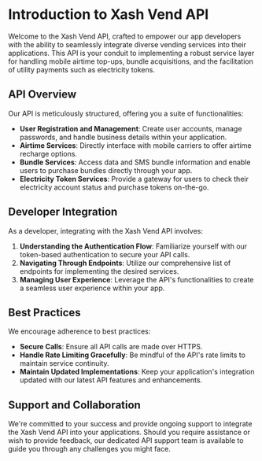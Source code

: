 # Introduction to Xash Vend API

Welcome to the Xash Vend API, crafted to empower our app developers with the ability to seamlessly integrate diverse vending services into their applications. This API is your conduit to implementing a robust service layer for handling mobile airtime top-ups, bundle acquisitions, and the facilitation of utility payments such as electricity tokens.

## API Overview

Our API is meticulously structured, offering you a suite of functionalities:
- **User Registration and Management**: Create user accounts, manage passwords, and handle business details within your application.
- **Airtime Services**: Directly interface with mobile carriers to offer airtime recharge options.
- **Bundle Services**: Access data and SMS bundle information and enable users to purchase bundles directly through your app.
- **Electricity Token Services**: Provide a gateway for users to check their electricity account status and purchase tokens on-the-go.

## Developer Integration

As a developer, integrating with the Xash Vend API involves:
1. **Understanding the Authentication Flow**: Familiarize yourself with our token-based authentication to secure your API calls.
2. **Navigating Through Endpoints**: Utilize our comprehensive list of endpoints for implementing the desired services.
3. **Managing User Experience**: Leverage the API's functionalities to create a seamless user experience within your app.

## Best Practices

We encourage adherence to best practices:
- **Secure Calls**: Ensure all API calls are made over HTTPS.
- **Handle Rate Limiting Gracefully**: Be mindful of the API's rate limits to maintain service continuity.
- **Maintain Updated Implementations**: Keep your application's integration updated with our latest API features and enhancements.

## Support and Collaboration

We're committed to your success and provide ongoing support to integrate the Xash Vend API into your applications. Should you require assistance or wish to provide feedback, our dedicated API support team is available to guide you through any challenges you might face.